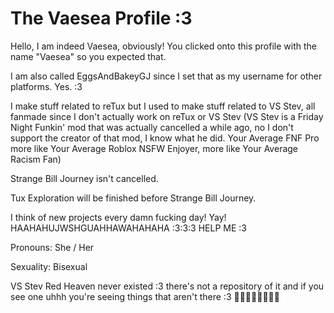 # The Vaesea Profile :3

Hello, I am indeed Vaesea, obviously! You clicked onto this profile with the name "Vaesea" so you expected that.

I am also called EggsAndBakeyGJ since I set that as my username for other platforms. Yes. :3

I make stuff related to reTux but I used to make stuff related to VS Stev, all fanmade since I don't actually work on reTux or VS Stev (VS Stev is a Friday Night Funkin' mod that was actually cancelled a while ago, no I don't support the creator of that mod, I know what he did. Your Average FNF Pro more like Your Average Roblox NSFW Enjoyer, more like Your Average Racism Fan)

Strange Bill Journey isn't cancelled.

Tux Exploration will be finished before Strange Bill Journey.

I think of new projects every damn fucking day! Yay! HAAHAHUJWSHGUAHHAWAHAHAHA :3:3:3 HELP ME :3

Pronouns: She / Her

Sexuality: Bisexual

VS Stev Red Heaven never existed :3 there's not a repository of it and if you see one uhhh you're seeing things that aren't there :3 🤑🤑🤑🤑🤑🤑🤑🤑
